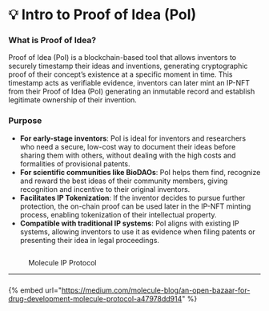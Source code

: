 # 💡 Intro to Proof of Idea (PoI)

### **What is Proof of Idea?**

Proof of Idea (PoI) is a blockchain-based tool that allows inventors to securely timestamp their ideas and inventions, generating cryptographic proof of their concept’s existence at a specific moment in time. This timestamp acts as verifiable evidence, inventors can later mint an IP-NFT from their Proof of Idea (PoI) generating an inmutable record and establish legitimate ownership of their invention.&#x20;

### **Purpose**

* **For early-stage inventors**: PoI is ideal for inventors and researchers who need a secure, low-cost way to document their ideas before sharing them with others, without dealing with the high costs and formalities of provisional patents.
* **For scientific communities like BioDAOs**: PoI helps them find, recognize and reward the best ideas of their community members, giving recognition and incentive to their original inventors.&#x20;
* **Facilitates IP Tokenization**: If the inventor decides to pursue further protection, the on-chain proof can be used later in the IP-NFT minting process, enabling tokenization of their intellectual property.
* **Compatible with traditional IP systems**: PoI aligns with existing IP systems, allowing inventors to use it as evidence when filing patents or presenting their idea in legal proceedings.

<figure><img src="../.gitbook/assets/From IP to (1) (1).jpg" alt=""><figcaption><p>Molecule IP Protocol </p></figcaption></figure>

***

###

{% embed url="https://medium.com/molecule-blog/an-open-bazaar-for-drug-development-molecule-protocol-a47978dd914" %}
